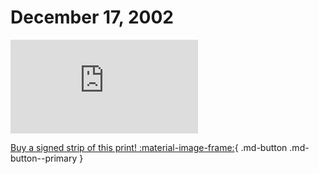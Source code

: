 # December 17, 2002

![](https://www.achewood.com/comic.php?date=12172002)

[Buy a signed strip of this print! :material-image-frame:](https://achewood-holiday-pop-up.myshopify.com/products/strip#12172002){ .md-button .md-button--primary }
